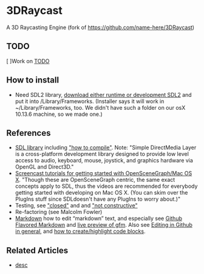 # 3DRaycast
A 3D Raycasting Engine (fork of https://github.com/name-here/3DRaycast)

## TODO
[ ]Work on [TODO](TODO.md)


## How to install
* Need SDL2 library, [download either runtime or development SDL2](https://www.libsdl.org/download-2.0.php) and put it into /Library/Frameworks. (Installer says it will work in ~/Library/Frameworks, too. We didn't have such a folder on our osX 10.13.6 machine, so we made one.)



## References
* [SDL library](https://wiki.libsdl.org/) including ["how to compile"](https://wiki.libsdl.org/Installation). Note: "Simple DirectMedia Layer is a cross-platform development library designed to provide low level access to audio, keyboard, mouse, joystick, and graphics hardware via OpenGL and Direct3D."
* [Screencast tutorials for getting started with OpenSceneGraph/Mac OS X](	http://www.openscenegraph.org/projects/osg/wiki/Support/Tutorials/MacOSXTips). 
"Though these are OpenSceneGraph centric, the same exact concepts apply to	SDL, thus the videos are recommended for everybody getting started with	developing on Mac OS X. (You can skim over the PlugIns stuff since SDLdoesn't have any PlugIns to worry about.)"
* Testing, see ["closed"](https://stackoverflow.com/questions/91384/unit-testing-for-c-code-tools-and-methodology) and and ["not constructive"](https://stackoverflow.com/questions/242926/comparison-of-c-unit-test-frameworks)
* Re-factoring (see Malcolm Fowler)
* [Markdown](https://daringfireball.net/projects/markdown/) how to edit “markdown” text, and especially see [Github Flavored Markdown](github.github.com/gfm) and [live preview of gfm](jbt.github.io/markdown-editor).
Also see [Editing in Github in general](https://help.github.com/articles/about-writing-and-formatting-on-github/), 
and [how to create/highlight code blocks](https://help.github.com/articles/creating-and-highlighting-code-blocks/).


## Related Articles
* [desc](uri)
